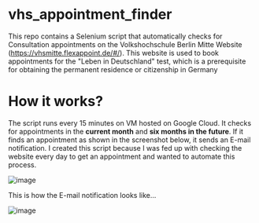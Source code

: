 # vhs_appointment_finder
This repo contains a Selenium script that automatically checks for Consultation appointments on the Volkshochschule Berlin Mitte Website (https://vhsmitte.flexappoint.de/#/). This website is used to book appointments for the "Leben in Deutschland" test, which is a prerequisite for obtaining the permanent residence or citizenship in Germany 

# How it works?
The script runs every 15 minutes on VM hosted on Google Cloud. It checks for appointments in the **current month** and **six months in the future**. If it finds an appointment as shown in the screenshot below,
it sends an E-mail notification. I created this script because I was fed up with checking the website every day to get an appointment and wanted to automate this process.

![image](https://user-images.githubusercontent.com/98691360/230377124-363ae693-4a53-4702-830f-cf49c8caf117.png)

This is how the E-mail notification looks like...

![image](https://user-images.githubusercontent.com/98691360/230377260-c24212c2-db63-4d22-8c3d-76783620a382.png)
